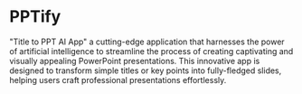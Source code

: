 # PPTify
"Title to PPT AI App" a cutting-edge application that harnesses the power of artificial intelligence to streamline the process of creating captivating and visually appealing PowerPoint presentations. This innovative app is designed to transform simple titles or key points into fully-fledged slides, helping users craft professional presentations effortlessly.
